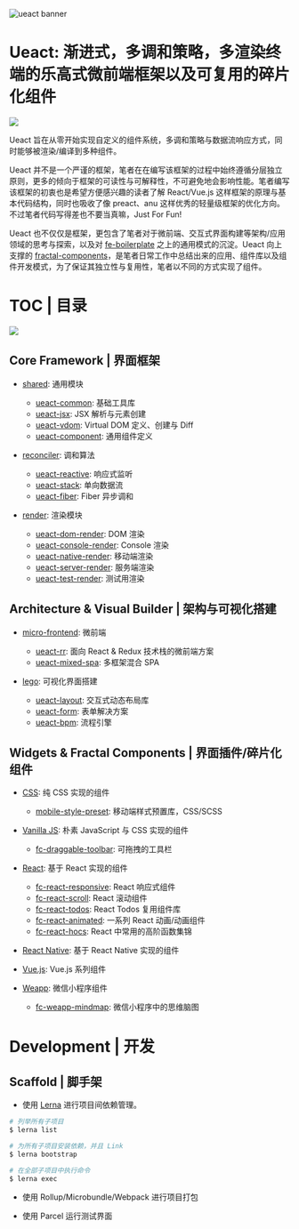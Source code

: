 ![ueact banner](https://user-images.githubusercontent.com/5803001/44896692-a51adc00-ad2b-11e8-9be9-ac495c77932e.png)

# Ueact: 渐进式，多调和策略，多渲染终端的乐高式微前端框架以及可复用的碎片化组件

![](https://badge.fury.io/gh/wxyyxc1992%2FUeact.svg)

Ueact 旨在从零开始实现自定义的组件系统，多调和策略与数据流响应方式，同时能够被渲染/编译到多种组件。

Ueact 并不是一个严谨的框架，笔者在在编写该框架的过程中始终遵循分层独立原则，更多的倾向于框架的可读性与可解释性，不可避免地会影响性能。笔者编写该框架的初衷也是希望方便感兴趣的读者了解 React/Vue.js 这样框架的原理与基本代码结构，同时也吸收了像 preact、anu 这样优秀的轻量级框架的优化方向。不过笔者代码写得差也不要当真嘛，Just For Fun!

Ueact 也不仅仅是框架，更包含了笔者对于微前端、交互式界面构建等架构/应用领域的思考与探索，以及对 [fe-boilerplate](https://github.com/wxyyxc1992/fe-boilerplate) 之上的通用模式的沉淀。Ueact 向上支撑的 [fractal-components](https://github.com/wx-chevalier/fractal-components)，是笔者日常工作中总结出来的应用、组件库以及组件开发模式，为了保证其独立性与复用性，笔者以不同的方式实现了组件。

# TOC | 目录

![](https://github.com/danistefanovic/build-your-own-x/raw/master/feynman.png)

## Core Framework | 界面框架

- [shared](./framework/shared): 通用模块

  - [ueact-common](./framework/shared/ueact-common): 基础工具库
  - [ueact-jsx](./framework/shared/ueact-jsx): JSX 解析与元素创建
  - [ueact-vdom](./framework/shared/ueact-vdom): Virtual DOM 定义、创建与 Diff
  - [ueact-component](./framework/shared/ueact-component): 通用组件定义

* [reconciler](./framework/reconciler): 调和算法

  - [ueact-reactive](./framework/ueact-reactive): 响应式监听
  - [ueact-stack](./framework/ueact-stack): 单向数据流
  - [ueact-fiber](./framework/ueact-fiber): Fiber 异步调和

- [render](./framework/render): 渲染模块

  - [ueact-dom-render](./framework/render/ueact-dom-render): DOM 渲染
  - [ueact-console-render](./framework/render/ueact-console-render): Console 渲染
  - [ueact-native-render](./framework/render/ueact-native-render): 移动端渲染
  - [ueact-server-render](./framework/render/ueact-server-render): 服务端渲染
  - [ueact-test-render](./framework/render/ueact-test-render): 测试用渲染

## Architecture & Visual Builder | 架构与可视化搭建

- [micro-frontend](./micro-frontend): 微前端

  - [ueact-rr](./micro-frontend/ueact-rr): 面向 React & Redux 技术栈的微前端方案
  - [ueact-mixed-spa](./framework/micro-frontend/ueact-mixed-spa): 多框架混合 SPA

- [lego](./lego): 可视化界面搭建

  - [ueact-layout](./lego/ueact-layout): 交互式动态布局库
  - [ueact-form](./lego/ueact-form): 表单解决方案
  - [ueact-bpm](./lego/ueact-bpm): 流程引擎

## Widgets & Fractal Components | 界面插件/碎片化组件

- [CSS](./css): 纯 CSS 实现的组件

  - [mobile-style-preset](./css/mobile-style-preset): 移动端样式预置库，CSS/SCSS

- [Vanilla JS](./vanilla): 朴素 JavaScript 与 CSS 实现的组件

  - [fc-draggable-toolbar](./vanilla/fc-draggable-toolbar): 可拖拽的工具栏

- [React](./widgets/react): 基于 React 实现的组件

  - [fc-react-responsive](./widgets/react/fc-react-responsive): React 响应式组件
  - [fc-react-scroll](./widgets/react/fc-react-scroll): React 滚动组件
  - [fc-react-todos](./widgets/react/fc-react-todos): React Todos 复用组件库
  - [fc-react-animated](./widgets/react/fc-react-animated): 一系列 React 动画/动画组件
  - [fc-react-hocs](./widgets/react/fc-react-hocs): React 中常用的高阶函数集锦

- [React Native](./react-native): 基于 React Native 实现的组件

- [Vue.js](./vue): Vue.js 系列组件

- [Weapp](./weapp): 微信小程序组件

  - [fc-weapp-mindmap](./weapp/fc-weapp-mindmap): 微信小程序中的思维脑图

# Development | 开发

## Scaffold | 脚手架

- 使用 [Lerna](https://github.com/lerna/lerna#lernajson) 进行项目间依赖管理。

```sh
# 列举所有子项目
$ lerna list

# 为所有子项目安装依赖，并且 Link
$ lerna bootstrap

# 在全部子项目中执行命令
$ lerna exec
```

- 使用 Rollup/Microbundle/Webpack 进行项目打包

- 使用 Parcel 运行测试界面
